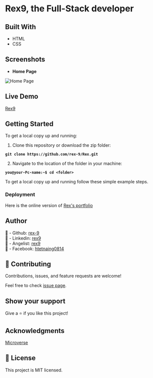 # Rex9, the Full-Stack developer

## Built With
- HTML
- CSS

## Screenshots

- **Home Page**

![Home Page](./assets/rex9.png)

## Live Demo

[Rex9](https://rex-9.github.io/Portfolio/)

## Getting Started

To get a local copy up and running:

1. Clone this repository or download the zip folder:

**``git clone https://github.com/rex-9/Rex.git``**

2. Navigate to the location of the folder in your machine:

**``you@your-Pc-name:~$ cd <folder>``**

To get a local copy up and running follow these simple example steps.

### Deployment

Here is the online version of [Rex's portfolio](https://rex-9.github.io/Portfolio/)

## Author
👤 - Github: [rex-9](https://github.com/Portfolio)<br>
👤 - Linkedin: [rex9](https://linkedin.com/in/rex9)<br>
👤 - Angelist: [rex9](https://angel.co/u/rex9)<br>
👤 - Facebook: [htetnaing0814](https://facebook.com/htetnaing0814)<br>

## 🤝 Contributing
Contributions, issues, and feature requests are welcome!

Feel free to check [issue page](https://github.com/rex-9/Portfolio/issues).

## Show your support
Give a ⭐️ if you like this project!

## Acknowledgments
[Microverse](https://bit.ly/MicroverseTN)

## 📝 License
This project is MIT licensed.
